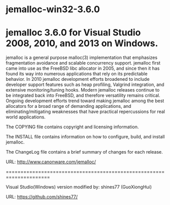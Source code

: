 jemalloc-win32-3.6.0
====================

jemalloc 3.6.0 for Visual Studio 2008, 2010, and 2013 on Windows.
===================================================================

jemalloc is a general purpose malloc(3) implementation that emphasizes
fragmentation avoidance and scalable concurrency support.  jemalloc first came
into use as the FreeBSD libc allocator in 2005, and since then it has found its
way into numerous applications that rely on its predictable behavior.  In 2010
jemalloc development efforts broadened to include developer support features
such as heap profiling, Valgrind integration, and extensive monitoring/tuning
hooks.  Modern jemalloc releases continue to be integrated back into FreeBSD,
and therefore versatility remains critical.  Ongoing development efforts trend
toward making jemalloc among the best allocators for a broad range of demanding
applications, and eliminating/mitigating weaknesses that have practical
repercussions for real world applications.

The COPYING file contains copyright and licensing information.

The INSTALL file contains information on how to configure, build, and install
jemalloc.

The ChangeLog file contains a brief summary of changes for each release.

URL: http://www.canonware.com/jemalloc/

=====================================================================

Visual Studio(Windows) version modified by: shines77 (GuoXiongHui)

URL: https://github.com/shines77/
